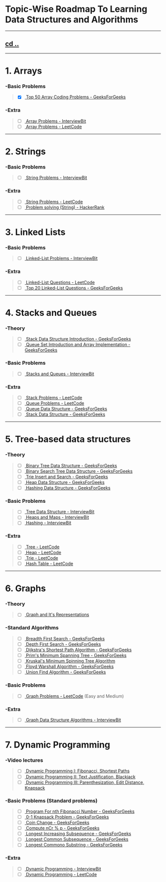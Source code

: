 Topic-Wise Roadmap To Learning Data Structures and Algorithms
===============================================
-------------
## [cd ..](https://aerosol-can.github.io "Back to Home Page")
-------------

# 1. Arrays

###	-Basic Problems
> - [x] [  Top 50 Array Coding Problems - GeeksForGeeks](https://www.geeksforgeeks.org/top-50-array-coding-problems-for-interviews/ "Top 50 Array Coding Problems - GeeksForGeeks")

###	-Extra
> - [ ] [  Array Problems - InterviewBit](https://www.interviewbit.com/courses/programming/topics/arrays/ "Interview Bit Array Problems - InterviewBit")
> - [ ] [  Array Problems - LeetCode](https://leetcode.com/tag/array/ "Array Problems - LeetCode")

-------------

# 2. Strings

###	-Basic Problems
> - [ ] [  String Problems - InterviewBit](https://www.interviewbit.com/courses/programming/topics/strings/ "String Problems - InterviewBit")
	
###	-Extra
> - [ ] [  String Problems - LeetCode](https://leetcode.com/tag/string/ "String Problems - LeetCode")
> - [ ] [  Problem solving (String) - HackerRank](https://www.hackerrank.com/domains/algorithms?filters%5Bstatus%5D%5B%5D=unsolved%5Cu0026filters%5Bsubdomains%5D%5B%5D%3Dstrings%5Cu0026badge_type%3Dproblem-solving&filters%5Bstatus%5D%5B%5D=unsolved&filters%5Bsubdomains%5D%5B%5D=strings "Problem solving (String) - HackerRank")

--------

# 3. Linked Lists
	
###	-Basic Problems
> - [ ] [  Linked-List Problems - InterviewBit](https://www.interviewbit.com/courses/programming/topics/linked-lists/ "Linked-List Problems - InterviewBit")

###	-Extra
> - [ ] [  Linked-List Questions - LeetCode](https://leetcode.com/tag/linked-list/ "Linked-List Questions - LeetCode")
> - [ ] [  Top 20 Linked-List Questions - GeeksForGeeks](https://www.geeksforgeeks.org/top-20-linked-list-interview-question/ "Top 20 Linked-List Questions - GeeksForGeeks")

--------

# 4. Stacks and Queues
	
###	-Theory
> - [ ] [  Stack Data Structure Introduction - GeeksForGeeks](https://www.geeksforgeeks.org/stack-data-structure-introduction-program/ "Stack Data Structure Introduction - GeeksForGeeks")
> - [ ] [  Queue Set Introduction and Array Implementation - GeeksForGeeks](https://www.geeksforgeeks.org/queue-set-1introduction-and-array-implementation/ "Queue Set Introduction and Array Implementation - GeeksForGeeks")

###	-Basic Problems
> - [ ] [  Stacks and Queues - InterviewBit](https://www.interviewbit.com/courses/programming/topics/stacks-and-queues/ "Stacks and Queues - InterviewBit")

###	-Extra
> - [ ] [  Stack Problems - LeetCode](https://leetcode.com/tag/stack/ "Stack Problems - LeetCode")
> - [ ] [  Queue Problems - LeetCode](https://leetcode.com/tag/queue/ "Queue Problems - LeetCode")
> - [ ] [  Queue Data Structure - GeeksForGeeks](https://www.geeksforgeeks.org/queue-data-structure/ "Queue Data Structure - GeeksForGeeks")
> - [ ] [  Stack Data Structure - GeeksForGeeks](https://www.geeksforgeeks.org/stack-data-structure0 "Stack Data Structure - GeeksForGeeks")

---------

# 5. Tree-based data structures

###	-Theory
> - [ ] [  Binary Tree Data Structure - GeeksForGeeks](https://www.geeksforgeeks.org/binary-tree-data-structure/ "Binary Tree Data Structure - GeeksForGeeks")
> - [ ] [  Binary Search Tree Data Structure - GeeksForGeeks](https://www.geeksforgeeks.org/binary-search-tree-data-structure/ "Binary Search Tree Data Structure - GeeksForGeeks")
> - [ ] [  Trie Insert and Search - GeeksForGeeks](https://www.geeksforgeeks.org/trie-insert-and-search/ "Trie Insert and Search - GeeksForGeeks")
> - [ ] [  Heap Data Structure - GeeksForGeeks](https://www.geeksforgeeks.org/heap-data-structure/ "Heap Data Structure - GeeksForGeeks")
> - [ ] [  Hashing Data Structure - GeeksForGeeks](https://www.geeksforgeeks.org/hashing-data-structure/ "Hashing Data Structure - GeeksForGeeks")

###	-Basic Problems
> - [ ] [  Tree Data Structure - InterviewBit](https://www.interviewbit.com/courses/programming/topics/tree-data-structure/ "Tree Data Structure - InterviewBit")
> - [ ] [  Heaps and Maps - InterviewBit](https://www.interviewbit.com/courses/programming/topics/heaps-and-maps/ "Heaps and Maps - InterviewBit")
> - [ ] [  Hashing - InterviewBit](https://www.interviewbit.com/courses/programming/topics/hashing/ "Hashing - InterviewBit")

###	-Extra
> - [ ] [  Tree - LeetCode](https://leetcode.com/tag/tree/ "Tree - LeetCode")
> - [ ] [  Heap - LeetCode](https://leetcode.com/tag/heap/ "Heap - LeetCode")
> - [ ] [  Trie - LeetCode](https://leetcode.com/tag/trie/ "Trie - LeetCode")
> - [ ] [  Hash Table - LeetCode](https://leetcode.com/tag/hash-table/ "Hash Table - LeetCode")

--------

# 6. Graphs

###	-Theory
> - [ ] [  Graph and It's Representations](https://www.geeksforgeeks.org/graph-and-its-representations/ "Graph and It's Representations - GeeksForGeeks")

###	-Standard Algorithms
> - [ ] [  Breadth First Search - GeeksForGeeks](https://www.geeksforgeeks.org/breadth-first-search-or-bfs-for-a-graph/ "Breadth First Search - GeeksForGeeks")
> - [ ] [  Depth First Search - GeeksForGeeks](https://www.geeksforgeeks.org/depth-first-search-or-dfs-for-a-graph/ "Depth First Search - GeeksForGeeks")
> - [ ] [  Dijkstra's Shortest Path Algorithm - GeeksForGeeks](https://www.geeksforgeeks.org/dijkstras-shortest-path-algorithm-greedy-algo-7/ "Dijkstra's Shortest Path Algorithm - GeeksForGeeks")
> - [ ] [  Prim's Minimum Spanning Tree - GeeksForGeeks](https://www.geeksforgeeks.org/prims-minimum-spanning-tree-mst-greedy-algo-5/ "Prim's Minimum Spanning Tree - GeeksForGeeks")
> - [ ] [  Kruskal's Minimum Spinning Tree Algorithm](https://www.geeksforgeeks.org/kruskals-minimum-spanning-tree-algorithm-greedy-algo-2/ "Kruskal's Minimum Spinning Tree Algorithm")
> - [ ] [  Floyd Warshall Algorithm - GeeksForGeeks](https://www.geeksforgeeks.org/floyd-warshall-algorithm-dp-16/ "Floyd Warshall Algorithm - GeeksForGeeks")
> - [ ] [  Union Find Algorithm - GeeksForGeeks](https://www.geeksforgeeks.org/union-find-algorithm-union-rank-find-optimized-path-compression/ "Union Find Algorithm - GeeksForGeeks")

###	-Basic Problems
> - [ ] [  Graph Problems - LeetCode](https://leetcode.com/tag/graph/ "Graph Problems - LeetCode") (Easy and Medium)

###	-Extra
> - [ ] [  Graph Data Structure Algorithms - InterviewBit](https://www.interviewbit.com/courses/programming/topics/graph-data-structure-algorithms/ "Graph Data Structure Algorithms - InterviewBit")

---------

# 7. Dynamic Programming
	
###	-Video lectures
> - [ ] [  Dynamic Programming I: Fibonacci, Shortest Paths](https://www.youtube.com/watch?v=OQ5jsbhAv_M\u0026list=PLcDimPvbmfT8qAxD6JH_kmXiQwTNcoK78 "Dynamic Programming I: Fibonacci, Shortest Paths")
> - [ ] [  Dynamic Programming II: Text Justification, Blackjack](https://www.youtube.com/watch?v=ENyox7kNKeY\u0026list=PLcDimPvbmfT8qAxD6JH_kmXiQwTNcoK78\u0026index=2 "Dynamic Programming II: Text Justification, Blackjack")
> - [ ] [  Dynamic Programming III: Parenthesization, Edit Distance, Knapsack](https://www.youtube.com/watch?v=ocZMDMZwhCY\u0026list=PLcDimPvbmfT8qAxD6JH_kmXiQwTNcoK78\u0026index=3 "Dynamic Programming III: Parenthesization, Edit Distance, Knapsack")

###	-Basic Problems (Standard problems)
> - [ ] [  Program For nth Fibonacci Number - GeeksForGeeks](https://www.geeksforgeeks.org/program-for-nth-fibonacci-number/ "Program For nth Fibonacci Number - GeeksForGeeks")
> - [ ] [  0-1 Knapsack Problem - GeeksForGeeks](https://www.geeksforgeeks.org/0-1-knapsack-problem-dp-10/ "0-1 Knapsack Problem - GeeksForGeeks")
> - [ ] [  Coin Change - GeeksForGeeks](https://www.geeksforgeeks.org/coin-change-dp-7/ "Coin Change - GeeksForGeeks")
> - [ ] [  Compute nCr % p - GeeksForGeeks](https://www.geeksforgeeks.org/compute-ncr-p-set-1-introduction-and-dynamic-programming-solution/ "Compute nCr % p - GeeksForGeeks")
> - [ ] [  Longest Increasing Subsequence - GeeksForGeeks](https://www.geeksforgeeks.org/longest-increasing-subsequence-dp-3/ "Longest Increasing Subsequence - GeeksForGeeks")
> - [ ] [  Longest Common Subsequence - GeeksForGeeks](https://www.geeksforgeeks.org/longest-common-subsequence-dp-4/ "Longest Common Subsequence - GeeksForGeeks")
> - [ ] [  Longest Commono Substring - GeeksForGeeks](https://www.geeksforgeeks.org/longest-common-substring-dp-29/ "Longest Commono Substring - GeeksForGeeks")


###	-Extra
> - [ ] [  Dynamic Programming - InterviewBit](https://www.interviewbit.com/courses/programming/topics/dynamic-programming/ "Dynamic Programming - InterviewBit")
> - [ ] [  Dynamic Programming - LeetCode](https://leetcode.com/tag/dynamic-programming/ "Dynamic Programming - LeetCode")

